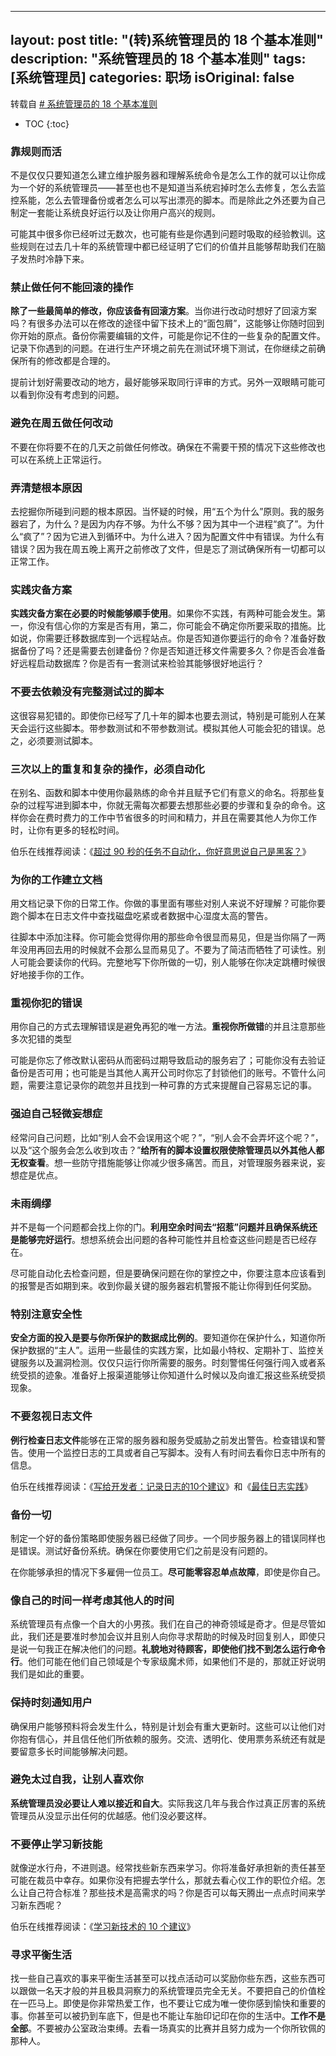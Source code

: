 
---
layout: post
title: "(转)系统管理员的 18 个基本准则"
description: "系统管理员的 18 个基本准则"
tags: [系统管理员]
categories: 职场
isOriginal: false
---

转载自 [# 系统管理员的 18 个基本准则](http://blog.jobbole.com/107754/)

* TOC
{:toc}

### 靠规则而活

不是仅仅只要知道怎么建立维护服务器和理解系统命令是怎么工作的就可以让你成为一个好的系统管理员——甚至也也不是知道当系统宕掉时怎么去修复，怎么去监控系能，怎么去管理备份或者怎么可以写出漂亮的脚本。而是除此之外还要为自己制定一套能让系统良好运行以及让你用户高兴的规则。

可能其中很多你已经听过无数次，也可能有些是你遇到问题时吸取的经验教训。这些规则在过去几十年的系统管理中都已经证明了它们的价值并且能够帮助我们在脑子发热时冷静下来。

### 禁止做任何不能回滚的操作

**除了一些最简单的修改，你应该备有回滚方案**。当你进行改动时想好了回滚方案吗？有很多办法可以在修改的途径中留下技术上的“面包屑”，这能够让你随时回到你开始的原点。备份你需要编辑的文件，可能是你记不住的一些复杂的配置文件。记录下你遇到的问题。在进行生产环境之前先在测试环境下测试，在你继续之前确保所有的修改都是合理的。

提前计划好需要改动的地方，最好能够采取同行评审的方式。另外一双眼睛可能可以看到你没有考虑到的问题。

### 避免在周五做任何改动

不要在你将要不在的几天之前做任何修改。确保在不需要干预的情况下这些修改也可以在系统上正常运行。

### 弄清楚根本原因

去挖掘你所碰到问题的根本原因。当怀疑的时候，用“五个为什么”原则。我的服务器宕了，为什么？是因为内存不够。为什么不够？因为其中一个进程“疯了”。为什么“疯了”？因为它进入到循环中。为什么进入？因为配置文件中有错误。为什么有错误？因为我在周五晚上离开之前修改了文件，但是忘了测试确保所有一切都可以正常工作。

### 实践灾备方案

**实践灾备方案在必要的时候能够顺手使用**。如果你不实践，有两种可能会发生。第一，你没有信心你的方案是否有用，第二，你可能会不确定你所要采取的措施。比如说，你需要迁移数据库到一个远程站点。你是否知道你要运行的命令？准备好数据备份了吗？还是需要去创建备份？你是否知道迁移文件需要多久？你是否会准备好远程启动数据库？你是否有一套测试来检验其能够很好地运行？

### 不要去依赖没有完整测试过的脚本

这很容易犯错的。即使你已经写了几十年的脚本也要去测试，特别是可能别人在某天会运行这些脚本。带参数测试和不带参数测试。模拟其他人可能会犯的错误。总之，必须要测试脚本。

### 三次以上的重复和复杂的操作，必须自动化

在别名、函数和脚本中使用你最熟练的命令并且赋予它们有意义的命名。将那些复杂的过程写进到脚本中，你就无需每次都要去想那些必要的步骤和复杂的命令。这样你会在费时费力的工作中节省很多的时间和精力，并且在需要其他人为你工作时，让你有更多的轻松时间。

伯乐在线推荐阅读：《[超过 90 秒的任务不自动化，你好意思说自己是黑客？](http://blog.jobbole.com/95222/)》

### 为你的工作建立文档

用文档记录下你的日常工作。你做的事里面有哪些对别人来说不好理解？可能你要跑个脚本在日志文件中查找磁盘吃紧或者数据中心湿度太高的警告。

往脚本中添加注释。你可能会觉得你用的那些命令很显而易见，但是当你隔了一两年没用再回去用的时候就不会那么显而易见了。不要为了简洁而牺牲了可读性。别人可能会要读你的代码。完整地写下你所做的一切，别人能够在你决定跳槽时候很好地接手你的工作。

### 重视你犯的错误

用你自己的方式去理解错误是避免再犯的唯一方法。**重视你所做错**的并且注意那些多次犯错的类型

可能是你忘了修改默认密码从而密码过期导致启动的服务宕了；可能你没有去验证备份是否可用；也可能是当其他人离开公司时你忘了封锁他们的账号。不管什么问题，需要注意记录你的疏忽并且找到一种可靠的方式来提醒自己容易忘记的事。

### 强迫自己轻微妄想症

经常问自己问题，比如“别人会不会误用这个呢？”，“别人会不会弄坏这个呢？”，以及“这个服务会怎么收到攻击？”**给所有的脚本设置权限使除管理员以外其他人都无权查看**。想一些防守措施能够让你减少很多痛苦。而且，对管理服务器来说，妄想症是优点。

### 未雨绸缪

并不是每一个问题都会找上你的门。**利用空余时间去“招惹”问题并且确保系统还是能够完好运行**。想想系统会出问题的各种可能性并且检查这些问题是否已经存在。

尽可能自动化去检查问题，但是要确保问题在你的掌控之中，你要注意本应该看到的报警是否如期到来。收到你最关键的服务器宕机警报不能让你得到任何奖励。

### 特别注意安全性

**安全方面的投入是要与你所保护的数据成比例的**。要知道你在保护什么，知道你所保护数据的“主人”。运用一些最佳的实践方案，比如最小特权、定期补丁、监控关键服务以及漏洞检测。仅仅只运行你所需要的服务。时刻警惕任何强行闯入或者系统受损的迹象。准备好上报渠道能够让你知道什么时候以及向谁汇报这些系统受损现象。

### 不要忽视日志文件

**例行检查日志文件**能够在正常的服务器和服务受威胁之前发出警告。检查错误和警告。使用一个监控日志的工具或者自己写脚本。没有人有时间去看你日志中所有的信息。

伯乐在线推荐阅读：《[写给开发者：记录日志的10个建议](http://blog.jobbole.com/52018/)》和《[最佳日志实践](http://blog.jobbole.com/56574/ "王健：最佳日志实践 ")》

### 备份一切

制定一个好的备份策略即使服务器已经做了同步。一个同步服务器上的错误同样也是错误。测试好备份系统。确保在你要使用它们之前是没有问题的。

在你能够承担的情况下多雇佣一位员工。**尽可能零容忍单点故障**，即使是你自己。

### 像自己的时间一样考虑其他人的时间

系统管理员有点像一个自大的小男孩。我们在自己的神奇领域是奇才。但是尽管如此，我们还是要准时参加会议并且别人向你寻求帮助的时候及时回复别人，即使只是说一句我正在解决他们的问题。**礼貌地对待顾客，即使他们找不到怎么运行命令行**。他们可能在他们自己领域是个专家级魔术师，如果他们不是的，那就正好说明我们是如此的重要。

### 保持时刻通知用户

确保用户能够预料将会发生什么，特别是计划会有重大更新时。这些可以让他们对你抱有信心，并且信任他们所依赖的服务。交流、透明化、使用票务系统还有就是要留意多长时间能够解决问题。

### 避免太过自我，让别人喜欢你

**系统管理员没必要让人难以接近和自大**。实际我这几年与我合作过真正厉害的系统管理员从没显示出任何的优越感。他们没必要这样。

### 不要停止学习新技能

就像逆水行舟，不进则退。经常找些新东西来学习。你将准备好承担新的责任甚至可能在裁员中幸存。如果你没有把握去学什么，那就去看心仪工作的职位介绍。怎么让自己符合标准？那些技术是高需求的吗？你是否可以每天腾出一点点时间来学习新东西呢？

伯乐在线推荐阅读：《[学习新技术的 10 个建议](http://blog.jobbole.com/39602/)》

### 寻求平衡生活

找一些自己喜欢的事来平衡生活甚至可以找点活动可以奖励你些东西，这些东西可以跟做一名天才般的并且极具洞察力的系统管理员完全无关。不要把自己的价值栓在一匹马上。即使是你非常热爱工作，也不要让它成为唯一使你感到愉快和重要的事。你甚至可以被扔到车底下，但是也不能让车胎印记印在你的生活中。**工作不是全部**。不要被办公室政治束缚。去看一场真实的比赛并且努力成为一个你所钦佩的那种人。